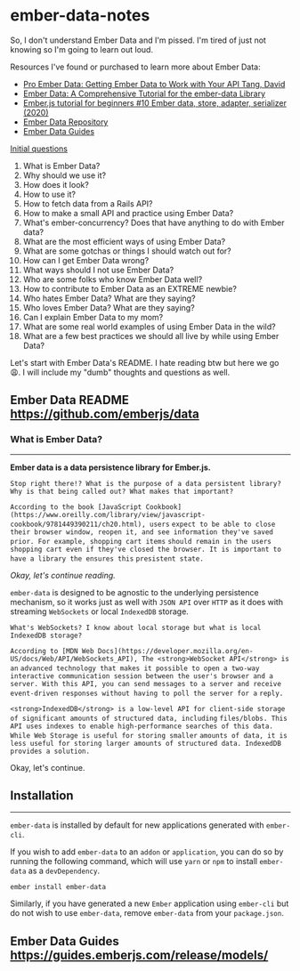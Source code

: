 # ember-data-notes

So, I don't understand Ember Data and I'm pissed. I'm tired of just not knowing so I'm going to learn out loud.

Resources I've found or purchased to learn more about Ember Data:
- [Pro Ember Data: Getting Ember Data to Work with Your API
Tang, David](https://www.amazon.com/Pro-Ember-Data-Getting-Work/dp/1484265602)
- [Ember Data: A Comprehensive Tutorial for the ember-data Library](https://www.toptal.com/emberjs/a-thorough-guide-to-ember-data)
- [Ember.js tutorial for beginners #10 Ember data, store, adapter, serializer (2020)](https://www.youtube.com/watch?v=Le0ifGiNyq4)
- [Ember Data Repository](https://github.com/emberjs/data)
- [Ember Data Guides](https://guides.emberjs.com/release/models/)

<ins>Initial questions</ins>
1. What is Ember Data?
2. Why should we use it?
3. How does it look?
4. How to use it?
5. How to fetch data from a Rails API?
6. How to make a small API and practice using Ember Data?
7. What's ember-concurrency? Does that have anything to do with Ember data?
8. What are the most efficient ways of using Ember Data?
9. What are some gotchas or things I should watch out for?
10. How can I get Ember Data wrong?
11. What ways should I not use Ember Data?
12. Who are some folks who know Ember Data well?
13. How to contribute to Ember Data as an EXTREME newbie?
14. Who hates Ember Data? What are they saying?
15. Who loves Ember Data? What are they saying?
16. Can I explain Ember Data to my mom?
17. What are some real world examples of using Ember Data in the wild?
18. What are a few best practices we should all live by while using Ember Data?

Let's start with Ember Data's README. I hate reading btw but here we go 😩. I will include my "dumb" thoughts and questions as well.

## Ember Data README https://github.com/emberjs/data

### What is Ember Data?
------------------------------------------------------------------------------

<strong>Ember data is a data persistence library for Ember.js.</strong>



`Stop right there!? What is the purpose of a data persistent library? Why is that being called out? What makes that important?`

`According to the book [JavaScript Cookbook](https://www.oreilly.com/library/view/javascript-cookbook/9781449390211/ch20.html), users` `expect to be able to close their browser window, reopen it, and see information they've saved prior. For example, shopping cart items` `should remain in the users shopping cart even if they've closed the browser. It is important to have a library the ensures this` `presistent state.`


_Okay, let's continue reading._

`ember-data` is designed to be agnostic to the underlying persistence mechanism, so it works just as well with `JSON API` over `HTTP` as it does with streaming `WebSockets` or local `IndexedDB` storage.


`What's WebSockets? I know about local storage but what is local IndexedDB storage?`

`According to [MDN Web Docs](https://developer.mozilla.org/en-US/docs/Web/API/WebSockets_API), The <strong>WebSocket API</strong> is an` `advanced technology that makes it possible to open a two-way interactive communication session between the user's browser and a` `server. With this API, you can send messages to a server and receive event-driven responses without having to poll the server for a` `reply.`

`<strong>IndexedDB</strong> is a low-level API for client-side storage of significant amounts of structured data, including` `files/blobs. This API uses indexes to enable high-performance searches of this data. While Web Storage is useful for storing smaller` `amounts of data, it is less useful for storing larger amounts of structured data. IndexedDB provides a solution.`


Okay, let's continue.

## Installation
------------------------------------------------------------------------------

`ember-data` is installed by default for new applications generated with `ember-cli`.

If you wish to add `ember-data` to an `addon` or `application`, you can do so by running
the following command, which will use `yarn` or `npm` to install `ember-data` as a `devDependency`.

```no-highlight
ember install ember-data
```

Similarly, if you have generated a new `Ember` application using `ember-cli` but do 
not wish to use `ember-data`, remove `ember-data` from your `package.json`.

## Ember Data Guides https://guides.emberjs.com/release/models/

